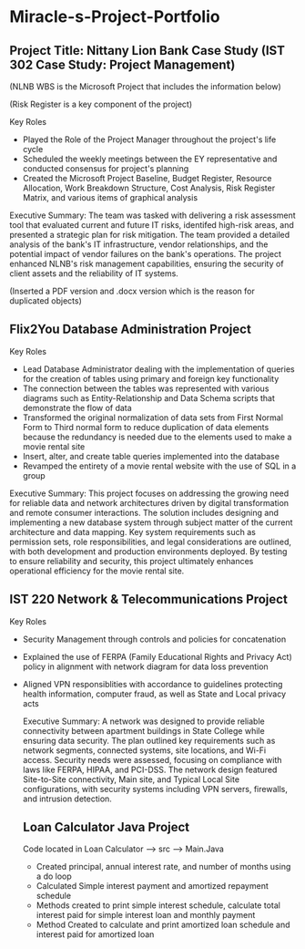 # Miracle-s-Project-Portfolio
## Project Title: Nittany Lion Bank Case Study (IST 302 Case Study: Project Management) 
(NLNB WBS is the Microsoft Project that includes the information below)

(Risk Register is a key component of the project)

Key Roles 
- Played the Role of the Project Manager throughout the project's life cycle
- Scheduled the weekly meetings between the EY representative and conducted consensus for project's planning
- Created the Microsoft Project Baseline, Budget Register, Resource Allocation, Work Breakdown Structure, Cost Analysis, Risk Register Matrix, and various items of graphical analysis

Executive Summary:
  The team was tasked with delivering a risk assessment tool that evaluated current and future IT risks, identifed high-risk areas, and presented a strategic plan for risk mitigation. The team provided a detailed analysis of the bank's IT infrastructure, vendor relationships, and the potential impact of vendor failures on the bank's operations. The project enhanced NLNB's risk management capabilities, ensuring the security of client assets and the reliability of IT systems.   

(Inserted a PDF version and .docx version which is the reason for duplicated objects)


## Flix2You Database Administration Project 

Key Roles 
- Lead Database Administrator dealing with the implementation of queries for the creation of tables using primary and foreign key functionality
- The connection between the tables was represented with various diagrams such as Entity-Relationship and Data Schema scripts that demonstrate the flow of data
- Transformed the original normalization of data sets from First Normal Form to Third normal form to reduce duplication of data elements because the redundancy is needed due to the elements used to make a movie rental site
- Insert, alter, and create table queries implemented into the database
- Revamped the entirety of a movie rental website with the use of SQL in a group

Executive Summary: This project focuses on addressing the growing need for reliable data and network architectures driven by digital transformation and remote consumer interactions. The solution includes designing and implementing a new database system through subject matter of the current architecture and data mapping. Key system requirements such as permission sets, role responsibilities, and legal considerations are outlined, with both development and production environments deployed. By testing to ensure reliability and security, this project ultimately enhances operational efficiency for the movie rental site.
  





## IST 220  Network & Telecommunications Project 

Key Roles 
- Security Management through controls and policies for concatenation
- Explained the use of FERPA (Family Educational Rights and Privacy Act) policy in alignment with network diagram for data loss prevention
- Aligned VPN responsiblities with accordance to guidelines protecting health information, computer fraud, as well as State and Local privacy acts

  Executive Summary:
  A network was designed to provide reliable connectivity between apartment buildings in State College while ensuring data security. The plan outlined key requirements such as network segments, connected systems, site locations, and Wi-Fi access. Security needs were assessed, focusing on compliance with laws like FERPA, HIPAA, and PCI-DSS. The network design featured Site-to-Site connectivity, Main site, and Typical Local Site configurations, with security systems including VPN servers, firewalls, and intrusion detection. 


  ## Loan Calculator Java Project
  Code located in Loan Calculator --> src --> Main.Java
  - Created principal, annual interest rate, and number of months using a do loop
  - Calculated Simple interest payment and amortized repayment schedule
  - Methods created to print simple interest schedule, calculate total interest paid for simple interest loan and monthly payment
  - Method Created to calculate and print amortized loan schedule and interest paid for amortized loan 
